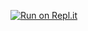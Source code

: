 [![Run on Repl.it](https://repl.it/badge/github/ARCTraining/quant-python-03-2022-replit)](https://repl.it/github/ARCTraining/quant-python-03-2022-replit)

